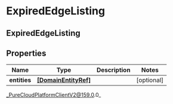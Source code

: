 # ExpiredEdgeListing

## ExpiredEdgeListing

## Properties

|Name | Type | Description | Notes|
|------------ | ------------- | ------------- | -------------|
| **entities** | [**[DomainEntityRef]**](DomainEntityRef) |  | [optional] |



_PureCloudPlatformClientV2@159.0.0_
